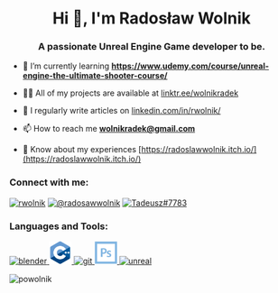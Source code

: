 <h1 align="center">Hi 👋, I'm Radosław Wolnik</h1>
<h3 align="center">A passionate Unreal Engine Game developer to be.</h3>

- 🌱 I’m currently learning **https://www.udemy.com/course/unreal-engine-the-ultimate-shooter-course/**

- 👨‍💻 All of my projects are available at [linktr.ee/wolnikradek](linktr.ee/wolnikradek)

- 📝 I regularly write articles on [linkedin.com/in/rwolnik/](linkedin.com/in/rwolnik/)

- 📫 How to reach me **wolnikradek@gmail.com**

- 📄 Know about my experiences [https://radoslawwolnik.itch.io/](https://radoslawwolnik.itch.io/)

<h3 align="left">Connect with me:</h3>
<p align="left">
<a href="https://linkedin.com/in/rwolnik" target="blank"><img align="center" src="https://raw.githubusercontent.com/rahuldkjain/github-profile-readme-generator/master/src/images/icons/Social/linked-in-alt.svg" alt="rwolnik" height="30" width="40" /></a>
<a href="https://www.youtube.com/c/@radosawwolnik" target="blank"><img align="center" src="https://raw.githubusercontent.com/rahuldkjain/github-profile-readme-generator/master/src/images/icons/Social/youtube.svg" alt="@radosawwolnik" height="30" width="40" /></a>
<a href="https://discord.gg/Tadeusz#7783" target="blank"><img align="center" src="https://raw.githubusercontent.com/rahuldkjain/github-profile-readme-generator/master/src/images/icons/Social/discord.svg" alt="Tadeusz#7783" height="30" width="40" /></a>
</p>

<h3 align="left">Languages and Tools:</h3>
<p align="left"> <a href="https://www.blender.org/" target="_blank" rel="noreferrer"> <img src="https://download.blender.org/branding/community/blender_community_badge_white.svg" alt="blender" width="40" height="40"/> </a> <a href="https://www.w3schools.com/cpp/" target="_blank" rel="noreferrer"> <img src="https://raw.githubusercontent.com/devicons/devicon/master/icons/cplusplus/cplusplus-original.svg" alt="cplusplus" width="40" height="40"/> </a> <a href="https://git-scm.com/" target="_blank" rel="noreferrer"> <img src="https://www.vectorlogo.zone/logos/git-scm/git-scm-icon.svg" alt="git" width="40" height="40"/> </a> <a href="https://www.photoshop.com/en" target="_blank" rel="noreferrer"> <img src="https://raw.githubusercontent.com/devicons/devicon/master/icons/photoshop/photoshop-line.svg" alt="photoshop" width="40" height="40"/> </a> <a href="https://unrealengine.com/" target="_blank" rel="noreferrer"> <img src="https://raw.githubusercontent.com/kenangundogan/fontisto/036b7eca71aab1bef8e6a0518f7329f13ed62f6b/icons/svg/brand/unreal-engine.svg" alt="unreal" width="40" height="40"/> </a> </p>

<p><img align="center" src="https://github-readme-stats.vercel.app/api/top-langs?username=powolnik&show_icons=true&locale=en&layout=compact" alt="powolnik" /></p>
